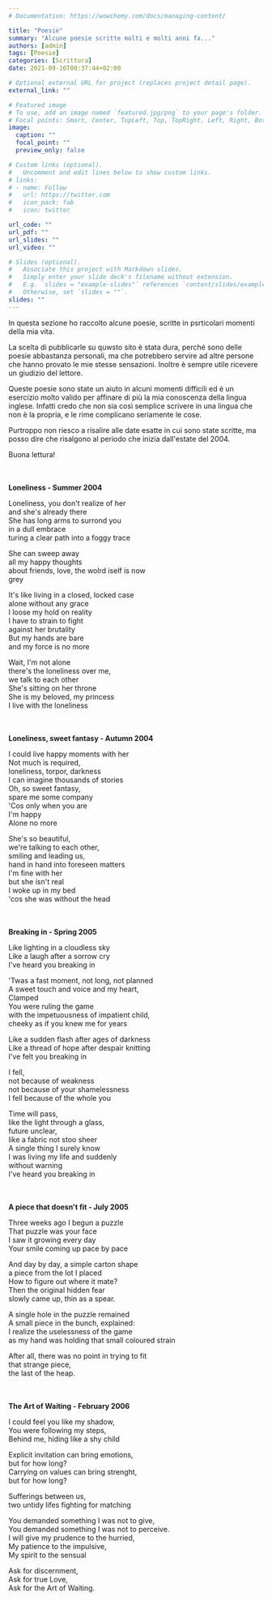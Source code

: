 ```yaml
---
# Documentation: https://wowchemy.com/docs/managing-content/

title: "Poesie"
summary: "Alcune poesie scritte molti e molti anni fa..."
authors: [admin]
tags: [Poesie]
categories: [Scrittura]
date: 2021-09-16T00:37:44+02:00

# Optional external URL for project (replaces project detail page).
external_link: ""

# Featured image
# To use, add an image named `featured.jpg/png` to your page's folder.
# Focal points: Smart, Center, TopLeft, Top, TopRight, Left, Right, BottomLeft, Bottom, BottomRight.
image:
  caption: ""
  focal_point: ""
  preview_only: false

# Custom links (optional).
#   Uncomment and edit lines below to show custom links.
# links:
# - name: Follow
#   url: https://twitter.com
#   icon_pack: fab
#   icon: twitter

url_code: ""
url_pdf: ""
url_slides: ""
url_video: ""

# Slides (optional).
#   Associate this project with Markdown slides.
#   Simply enter your slide deck's filename without extension.
#   E.g. `slides = "example-slides"` references `content/slides/example-slides.md`.
#   Otherwise, set `slides = ""`.
slides: ""
---
```


In questa sezione ho raccolto alcune poesie, scritte in psrticolari momenti della mia vita.

La scelta di pubblicarle su quwsto sito è stata dura, perché sono delle poesie abbastanza personali, 
ma che potrebbero servire ad altre persone che hanno provato le mie stesse sensazioni.
Inoltre è sempre utile ricevere un giudizio del lettore.

Queste poesie sono state un aiuto in alcuni momenti difficili ed è un esercizio
molto valido per affinare di più la mia conoscenza della lingua inglese.
Infatti credo che non sia così semplice scrivere in una lingua che non è la propria, e le rime complicano seriamente le cose.

Purtroppo non riesco a risalire alle date esatte in cui sono state scritte, ma posso dire che risalgono al periodo che inizia dall'estate del 2004.

Buona lettura!

<br/><br/>
**Loneliness - Summer 2004**

Loneliness, you don't realize of her  
and she's already there  
She has long arms to surrond you  
in a dull embrace  
turing a clear path into a foggy trace  

She can sweep away  
all my happy thoughts  
about friends, love, the wolrd iself is now  
grey

It's like living in a closed, locked case  
alone without any grace  
I loose my hold on reality  
I have to strain to fight  
against her brutality  
But my hands are bare  
and my force is no more  

Wait, I'm not alone  
there's the loneliness over me,  
we talk to each other  
She's sitting on her throne  
She is my beloved, my princess  
I live with the loneliness  

<br/><br/>
**Loneliness, sweet fantasy - Autumn 2004**

I could live happy moments with her  
Not much is required,  
loneliness, torpor, darkness  
I can imagine thousands of stories  
Oh, so sweet fantasy,  
spare me some company  
'Cos only when you are  
I'm happy  
Alone no more  

She's so beautiful,  
we're talking to each other,  
smiling and leading us,  
hand in hand into foreseen matters  
I'm fine with her  
but she isn't real  
I woke up in my bed  
'cos she was without the head  

<br/><br/>
**Breaking in - Spring 2005**

Like lighting in a cloudless sky  
Like a laugh after a sorrow cry  
I've heard you breaking in  

'Twas a fast moment, not long, not planned  
A sweet touch and voice and my heart,  
Clamped  
You were ruling the game  
with the impetuousness of impatient child,  
cheeky as if you knew me for years  

Like a sudden flash after ages of darkness  
Like a thread of hope after despair knitting  
I've felt you breaking in  

I fell,  
not because of weakness  
not because of your shamelessness  
I fell because of the whole you  

Time will pass,  
like the light through a glass,  
future unclear,  
like a fabric not stoo sheer  
A single thing I surely know  
I was living my life and suddenly  
without warning  
I've heard you breaking in  


<br/><br/>
**A piece that doesn't fit - July 2005**

Three weeks ago I begun a puzzle  
That puzzle was your face  
I saw it growing every day  
Your smile coming up pace by pace  

And day by day, a simple carton shape  
a piece from the lot I placed  
How to figure out where it mate?  
Then the original hidden fear  
slowly came up, thin as a spear.  

A single hole in the puzzle remained  
A small piece in the bunch, explained:  
I realize the uselessness of the game  
as my hand was holding that small coloured strain  

After all, there was no point in trying to fit  
that strange piece,  
the last of the heap.  

<br/><br/>
**The Art of Waiting - February 2006**

I could feel you like my shadow,  
You were following my steps,  
Behind me, hiding like a shy child  

Explicit invitation can bring emotions,  
but for how long?  
Carrying on values can bring strenght,  
but for how long?  

Sufferings between us,  
two untidy lifes fighting for matching  

You demanded something I was not to give,  
You demanded something I was not to perceive.  
I will give my prudence to the hurried,  
My patience to the impulsive,  
My spirit to the sensual  

Ask for discernment,  
Ask for true Love,  
Ask for the Art of Waiting.  

